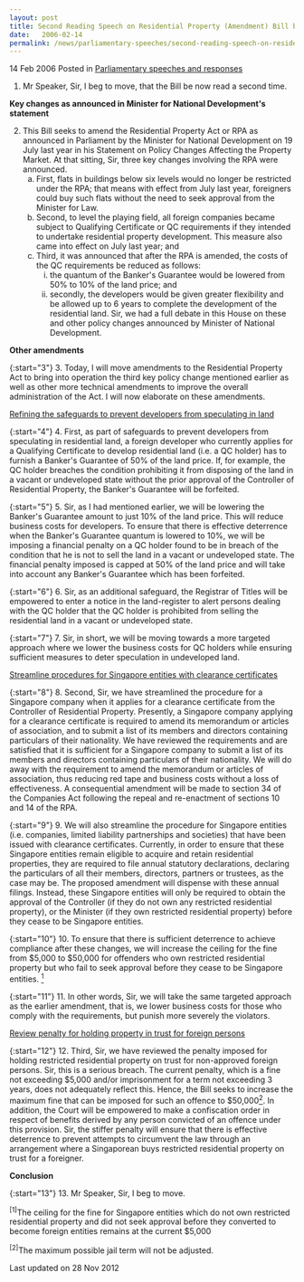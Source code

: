 ```yaml
---
layout: post
title: Second Reading Speech on Residential Property (Amendment) Bill by SMS A/P Ho Peng Kee, 14 Feb 2006
date:   2006-02-14
permalink: /news/parliamentary-speeches/second-reading-speech-on-residential-property-amendment-bill-by-sms-a-p-ho-peng-kee-14-feb-2006
---
```


14 Feb 2006 Posted in [Parliamentary speeches and responses](/news/parliamentary-speeches) 


1. Mr Speaker, Sir, I beg to move, that the Bill be now read a second time.

**Key changes as announced in Minister for National Development's statement**

<ol start="2">
<li>This Bill seeks to amend the Residential Property Act or RPA as announced in Parliament by the Minister for National Development on 19 July last year in his Statement on Policy Changes Affecting the Property Market. At that sitting, Sir, three key changes involving the RPA were announced.

<ol style="list-style-type: lower-alpha">
<li>First, flats in buildings below six levels would no longer be restricted under the RPA; that means with effect from July last year, foreigners could buy such flats without the need to seek approval from the Minister for Law.</li>

<li>Second, to level the playing field, all foreign companies became subject to Qualifying Certificate or QC requirements if they intended to undertake residential property development. This measure also came into effect on July last year; and </li>

<li>Third, it was announced that after the RPA is amended, the costs of the QC requirements be reduced as follows:

<ol style="list-style-type: lower-roman">
<li>the quantum of the Banker's Guarantee would be lowered from 50% to 10% of the land price; and </li>

<li>secondly, the developers would be given greater flexibility and be allowed up to 6 years to complete the development of the residential land.
Sir, we had a full debate in this House on these and other policy changes announced by Minister of National Development. </li>
</ol>

</li>

</ol>


</li>
</ol>


**Other amendments**

{:start="3"}
3. Today, I will move amendments to the Residential Property Act to bring into operation the third key policy change mentioned earlier as well as other more technical amendments to improve the overall administration of the Act. I will now elaborate on these amendments.

<u>Refining the safeguards to prevent developers from speculating in land</u>

{:start="4"}
4. First, as part of safeguards to prevent developers from speculating in residential land, a foreign developer who currently applies for a Qualifying Certificate to develop residential land (i.e. a QC holder) has to furnish a Banker's Guarantee of 50% of the land price. If, for example, the QC holder breaches the condition prohibiting it from disposing of the land in a vacant or undeveloped state without the prior approval of the Controller of Residential Property, the Banker's Guarantee will be forfeited.

{:start="5"}
5. Sir, as I had mentioned earlier, we will be lowering the Banker's Guarantee amount to just 10% of the land price. This will reduce business costs for developers. To ensure that there is effective deterrence when the Banker's Guarantee quantum is lowered to 10%, we will be imposing a financial penalty on a QC holder found to be in breach of the condition that he is not to sell the land in a vacant or undeveloped state. The financial penalty imposed is capped at 50% of the land price and will take into account any Banker's Guarantee which has been forfeited.

{:start="6"}
6. Sir, as an additional safeguard, the Registrar of Titles will be empowered to enter a notice in the land-register to alert persons dealing with the QC holder that the QC holder is prohibited from selling the residential land in a vacant or undeveloped state.

{:start="7"}
7. Sir, in short, we will be moving towards a more targeted approach where we lower the business costs for QC holders while ensuring sufficient measures to deter speculation in undeveloped land.

<u>Streamline procedures for Singapore entities with clearance certificates</u>

{:start="8"}
8. Second, Sir, we have streamlined the procedure for a Singapore company when it applies for a clearance certificate from the Controller of Residential Property. Presently, a Singapore company applying for a clearance certificate is required to amend its memorandum or articles of association, and to submit a list of its members and directors containing particulars of their nationality. We have reviewed the requirements and are satisfied that it is sufficient for a Singapore company to submit a list of its members and directors containing particulars of their nationality. We will do away with the requirement to amend the memorandum or articles of association, thus reducing red tape and business costs without a loss of effectiveness. A consequential amendment will be made to section 34 of the Companies Act following the repeal and re-enactment of sections 10 and 14 of the RPA.

{:start="9"}
9. We will also streamline the procedure for Singapore entities (i.e. companies, limited liability partnerships and societies) that have been issued with clearance certificates. Currently, in order to ensure that these Singapore entities remain eligible to acquire and retain residential properties, they are required to file annual statutory declarations, declaring the particulars of all their members, directors, partners or trustees, as the case may be. The proposed amendment will dispense with these annual filings. Instead, these Singapore entities will only be required to obtain the approval of the Controller (if they do not own any restricted residential property), or the Minister (if they own restricted residential property) before they cease to be Singapore entities.

{:start="10"}
10. To ensure that there is sufficient deterrence to achieve compliance after these changes, we will increase the ceiling for the fine from $5,000 to $50,000 for offenders who own restricted residential property but who fail to seek approval before they cease to be Singapore entities. <a href="#fn1"><sup>1</sup></a> 

{:start="11"}
11. In other words, Sir, we will take the same targeted approach as the earlier amendment, that is, we lower business costs for those who comply with the requirements, but punish more severely the violators.

<u>Review penalty for holding property in trust for foreign persons</u>

{:start="12"}
12. Third, Sir, we have reviewed the penalty imposed for holding restricted residential property on trust for non-approved foreign persons. Sir, this is a serious breach. The current penalty, which is a fine not exceeding $5,000 and/or imprisonment for a term not exceeding 3 years, does not adequately reflect this. Hence, the Bill seeks to increase the maximum fine that can be imposed for such an offence to $50,000<a href="#fn2"><sup>2</sup></a>. In addition, the Court will be empowered to make a confiscation order in respect of benefits derived by any person convicted of an offence under this provision. Sir, the stiffer penalty will ensure that there is effective deterrence to prevent attempts to circumvent the law through an arrangement where a Singaporean buys restricted residential property on trust for a foreigner.


**Conclusion**

{:start="13"}
13. Mr Speaker, Sir, I beg to move.

<p id="fn1"><sup>[1]</sup>The ceiling for the fine for Singapore entities which do not own restricted residential property and did not seek approval before they converted to become foreign entities remains at the current $5,000</p>

<p id="fn2"><sup>[2]</sup>The maximum possible jail term will not be adjusted. </p>

<p class="right-side-updated">Last updated on 28 Nov 2012</p> 
